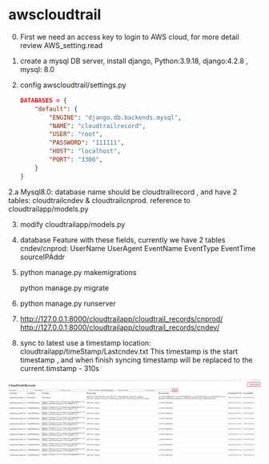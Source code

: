 # awscloudtrail
0. First we need an access key to login to AWS cloud, for more detail review AWS_setting.read

1. create a mysql DB server, install django, Python:3.9.18, django:4.2.8 , mysql: 8.0

2. config awscloudtrail/settings.py
    ```json
    DATABASES = {
        "default": {
            "ENGINE": "django.db.backends.mysql",
            "NAME": "cloudtrailrecord",
            "USER": "root",
            "PASSWORD": "111111",
            "HOST": "localhost",
            "PORT": "3306",
        }
    }
2.a Mysql8.0: database name should be cloudtrailrecord , and have 2 tables: cloudtrailcndev & cloudtrailcnprod. reference to cloudtrailapp/models.py


3. modify cloudtrailapp/models.py

4. database Feature with these fields, currently we have 2 tables cndev/cnprod:
    UserName
    UserAgent
    EventName
    EventType
    EventTime
    sourceIPAddr

5. python manage.py makemigrations

   python manage.py migrate

6. python manage.py runserver

7. http://127.0.0.1:8000/cloudtrailapp/cloudtrail_records/cnprod/
   http://127.0.0.1:8000/cloudtrailapp/cloudtrail_records/cndev/

8. sync to latest use a timestamp location: cloudtrailapp/timeStamp/Lastcndev.txt
    This timestamp is the start timestamp , and when finish syncing timestamp will be replaced to the 
    current.timstamp - 310s

![Code Demo](./images/results.gif)